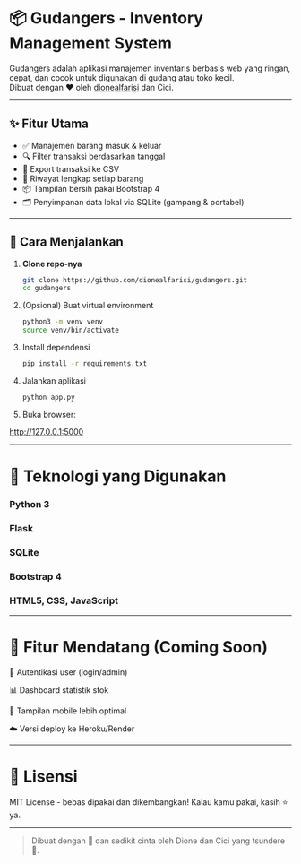 # 📦 Gudangers - Inventory Management System

Gudangers adalah aplikasi manajemen inventaris berbasis web yang ringan, cepat, dan cocok untuk digunakan di gudang atau toko kecil.  
Dibuat dengan ❤️ oleh [dionealfarisi](https://github.com/dionealfarisi) dan Cici.


---

## ✨ Fitur Utama

- ✅ Manajemen barang masuk & keluar
- 🔍 Filter transaksi berdasarkan tanggal
- 📁 Export transaksi ke CSV
- 📝 Riwayat lengkap setiap barang
- 📦 Tampilan bersih pakai Bootstrap 4
- 🗂️ Penyimpanan data lokal via SQLite (gampang & portabel)

---

## 🚀 Cara Menjalankan

1. **Clone repo-nya**
   ```bash
   git clone https://github.com/dionealfarisi/gudangers.git
   cd gudangers
   ```

2. (Opsional) Buat virtual environment

   ```bash
   python3 -m venv venv
   source venv/bin/activate
   ```


3. Install dependensi
   ```bash
   pip install -r requirements.txt
   ```

4. Jalankan aplikasi
   ```bash
   python app.py
   ```

5. Buka browser:

http://127.0.0.1:5000

---

# 🧠 Teknologi yang Digunakan

### Python 3

### Flask

### SQLite

### Bootstrap 4

### HTML5, CSS, JavaScript



---

# 🧪 Fitur Mendatang (Coming Soon)

🔐 Autentikasi user (login/admin)

📊 Dashboard statistik stok

📱 Tampilan mobile lebih optimal

☁️ Versi deploy ke Heroku/Render

---

# 📄 Lisensi

MIT License - bebas dipakai dan dikembangkan!
Kalau kamu pakai, kasih ⭐ ya.


---

> Dibuat dengan 💢 dan sedikit cinta oleh Dione dan Cici yang tsundere 😤. 

